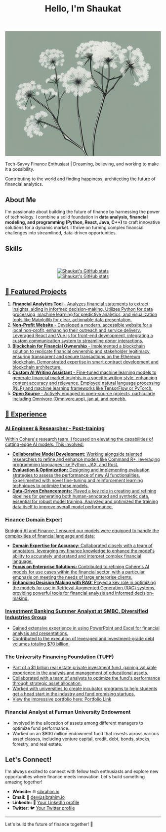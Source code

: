 <link href="https://cdn.jsdelivr.net/npm/tailwindcss@2.1.2/dist/tailwind.min.css" rel="stylesheet">
<div class="min-h-screen bg-gray-100 text-gray-800">
  <header class="text-center py-4">
    <h1 class="text-4xl font-bold">Hello, I'm Shaukat </h1>
  </header>

  <section class="text-center mb-6">
    <img class="mx-auto my-2 rounded-lg shadow-lg" src="Banner.jpeg" alt="Banner Image">
    <div class="mx-4 py-2 rounded-lg bg-white shadow-md">
      <p class="italic">Tech-Savvy Finance Enthusiast | Dreaming, believing, and working to make it a possibility.</p>
    </div>
    <p class="mx-4 mt-4 italic">Contributing to the world and finding happiness, architecting the future of financial analytics.</p>
  </section>
</div>


## About Me

I'm passionate about building the future of finance by harnessing the power of technology. I combine a solid foundation in **data analysis, financial modeling, and programming (Python, React, Java, C++)** to craft innovative solutions for a dynamic market. I thrive on turning complex financial challenges into streamlined, data-driven opportunities.

## Skills
<p align="center">
  <a href="https://github-readme-stats.vercel.app/api/top-langs?username=sibrash4&custom_title=Code%20Maestro:%20My%20Digital%20Dialect&layout=compact&langs_count=10&card_width=400&theme=moltack#gh-light-mode-only" title="Code Maestro:My Digital Dialect"><br>
  <a href="https://github-readme-stats.vercel.app/api/top-langs?username=sibrash4&custom_title=Code%20Maestro:%20My%20Digital%20Dialect&layout=compact&langs_count=10&card_width=400&theme=merko#gh-dark-mode-only" title="Code Maestro:My Digital Dialect"><br>
  <img src="https://github-readme-stats.vercel.app/api?username=sibrash4&custom_title=Shaukat's%20GitHub%20Stats&rank_icon=github&hide=stars&theme=moltack#gh-light-mode-only" alt="Shaukat's GitHub stats" title="Shaukat's GitHub stats"><br>
  <img src="https://github-readme-stats.vercel.app/api?username=sibrash4&custom_title=Shaukat's%20GitHub%20Stats&rank_icon=github&hide=stars&theme=merko#gh-dark-mode-only" alt="Shaukat's GitHub stats" title="Shaukat's GitHub stats">
</p>


## 🚀 Featured Projects

1. **Financial Analytics Tool** - Analyzes financial statements to extract insights, aiding in informed decision-making. Utilizes Python for data processing, machine learning for predictive analytics, and visualization tools like Matplotlib for clear, actionable data presentation.
2. **Non-Profit Website** - Developed a modern, accessible website for a local non-profit, enhancing their outreach and service delivery. Leveraged React and Vue.js for front-end development, integrating a custom communication system to streamline donor interactions.
3. **Blockchain for Financial Ownership** - Implemented a blockchain solution to replicate financial ownership and stakeholder legitimacy, ensuring transparent and secure transactions on the Ethereum blockchain. Demonstrated expertise in smart contract development and blockchain architecture.
4. **Custom AI Writing Assistant** - Fine-tuned machine learning models to generate financial market insights in a specific writing style, enhancing content accuracy and relevance. Employed natural language processing (NLP) and machine learning frameworks like TensorFlow or PyTorch.
5. **Open Source** - Actively engaged in open-source projects, particularly including Omnivore (Omnivore.app), jan.ai, and opnebb.

## 🧠 Experience

### AI Engineer & Researcher - Post-training

Within Cohere's research team, I focused on elevating the capabilities of cutting-edge AI models. This involved:

- **Collaborative Model Development:** Working alongside talented researchers to refine and enhance models like Command R+, leveraging programming languages like Python, JAX, and Rust.
- **Evaluation & Optimization:** Designing and implementing evaluation strategies to assess the performance of new AI functionalities. Experimented with novel fine-tuning and reinforcement learning techniques to optimize these models.
- **Data-Driven Enhancements:** Played a key role in creating and refining pipelines for generating both human-annotated and synthetic data, essential for robust model training. Analyzed and optimized the training data itself to improve overall model performance.

### Finance Domain Expert

Bridging AI and Finance, I ensured our models were equipped to handle the complexities of financial language and data:

- **Domain Expertise for Accuracy:** Collaborated closely with a team of annotators, leveraging my finance knowledge to enhance the model's ability to accurately understand and interpret complex financial language.
- **Focus on Enterprise Solutions:** Contributed to refining Cohere's AI models for use cases within the financial sector, with a particular emphasis on meeting the needs of large enterprise clients.
- **Enhancing Decision Making with RAG:** Played a key role in optimizing the models for use in Retrieval Augmented Generation (RAG) systems, providing powerful tools for financial analysis and informed decision-making.

### Investment Banking Summer Analyst at SMBC, Diversified Industries Group

- Gained extensive experience in using PowerPoint and Excel for financial analysis and presentations.
- Contributed to the execution of leveraged and investment-grade debt volumes totaling $70 billion.

### The University Financing Foundation (TUFF)

- Part of a $1 billion real estate private investment fund, gaining valuable experience in the analysis and management of educational assets.
- Collaborated with a team of analysts to optimize the fund's performance through strategic asset allocation.
- Worked with universities to create incubator programs to help students get a head start in the industry and fund promising startups.
- View the impressive portfolio here: [Portfolio Link](https://www.tuff.org/portfolio/)

### Financial Analyst at Furman University Endowment

- Involved in the allocation of assets among different managers to optimize fund performance.
- Worked on an $800 million endowment fund that invests across various asset classes, including venture capital, credit, debt, bonds, stocks, forestry, and real estate.

## Let's Connect!

I'm always excited to connect with fellow tech enthusiasts and explore new opportunities where finance meets innovation. Let's build something amazing together!

- **Website:** 🌐 [sibrahim.io](https://sibrahim.io)
- **Email:** 📧 <a href="mailto:dev@sibrahim.io">dev@sibrahim.io</a>
- **LinkedIn:** 💼 [Your LinkedIn profile](https://www.linkedin.com/in/sibrash4/)
- **Twitter:** 🐦 [Your Twitter profile](https://twitter.com/sibrash4)

---

Let's build the future of finance together! 🚀
